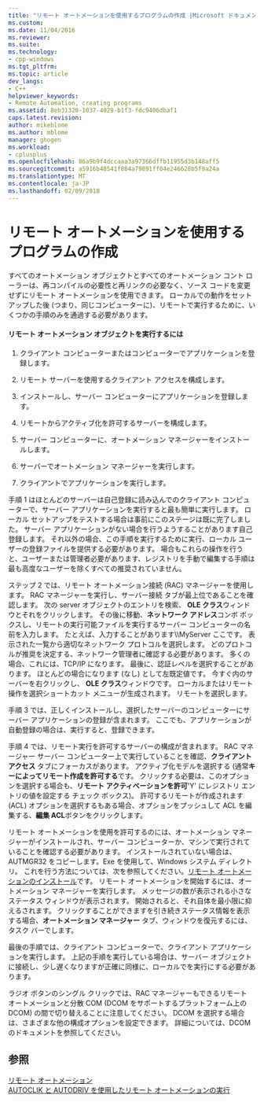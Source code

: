 ```yaml
---
title: "リモート オートメーションを使用するプログラムの作成 |Microsoft ドキュメント"
ms.custom: 
ms.date: 11/04/2016
ms.reviewer: 
ms.suite: 
ms.technology:
- cpp-windows
ms.tgt_pltfrm: 
ms.topic: article
dev_langs:
- C++
helpviewer_keywords:
- Remote Automation, creating programs
ms.assetid: 8eb31320-1037-4029-b1f3-fdc9406dbaf1
caps.latest.revision: 
author: mikeblome
ms.author: mblome
manager: ghogen
ms.workload:
- cplusplus
ms.openlocfilehash: 86a9b9f4dccaaa3a97366dffb11955d3b148aff5
ms.sourcegitcommit: a5916b48541f804a79891ff04e246628b5f9a24a
ms.translationtype: MT
ms.contentlocale: ja-JP
ms.lasthandoff: 02/09/2018
---
```

# <a name="creating-programs-that-use-remote-automation"></a>リモート オートメーションを使用するプログラムの作成
すべてのオートメーション オブジェクトとすべてのオートメーション コント ローラーは、再コンパイルの必要性と再リンクの必要なく、ソース コードを変更せずにリモート オートメーションを使用できます。 ローカルでの動作をセットアップした後 (つまり、同じコンピューターに)、リモートで実行するために、いくつかの手順のみを通過する必要があります。  
  
#### <a name="to-execute-the-remote-automation-object"></a>リモート オートメーション オブジェクトを実行するには  
  
1.  クライアント コンピューターまたはコンピューターでアプリケーションを登録します。  
  
2.  リモート サーバーを使用するクライアント アクセスを構成します。  
  
3.  インストールし、サーバー コンピューターにアプリケーションを登録します。  
  
4.  リモートからアクティブ化を許可するサーバーを構成します。  
  
5.  サーバー コンピューターに、オートメーション マネージャーをインストールします。  
  
6.  サーバーでオートメーション マネージャーを実行します。  
  
7.  クライアントでアプリケーションを実行します。  
  
 手順 1 はほとんどのサーバーは自己登録に読み込んでのクライアント コンピューターで、サーバー アプリケーションを実行すると最も簡単に実行します。 ローカル セットアップをテストする場合は事前にこのステージは既に完了しました。 サーバー アプリケーションがない場合を行うようすることがあります自己登録します。 それ以外の場合、この手順を実行するために実行、ローカル ユーザーの登録ファイルを提供する必要があります。 場合もこれらの操作を行うと、ユーザーまたは管理者必要があります、レジストリを手動で編集する手順は最も高度なユーザーを除くすべての推奨されていません。  
  
 ステップ 2 では、リモート オートメーション接続 (RAC) マネージャーを使用します。 RAC マネージャーを実行し、サーバー接続 タブが最上位であることを確認します。 次の server オブジェクトのエントリを検索、 **OLE クラス**ウィンドウとそれをクリックします。 その後に移動、**ネットワーク アドレス**コンボ ボックスし、リモートの実行可能ファイルを実行するサーバー コンピューターの名前を入力します。 たとえば、入力することがあります\\\MyServer ここです。 表示された一覧から適切なネットワーク プロトコルを選択します。 どのプロトコルが推奨を決定する、ネットワーク管理者に確認する必要があります。 多くの場合、これには、TCP/IP になります。 最後に、認証レベルを選択することがあります。 ほとんどの場合になります (なし) として左既定値です。 今すぐ内のサーバーを右クリックし、 **OLE クラス**ウィンドウです。 ローカルまたはリモート操作を選択ショートカット メニューが生成されます。 リモートを選択します。  
  
 手順 3 では、正しくインストールし、選択したサーバーのコンピューターにサーバー アプリケーションの登録が含まれます。 ここでも、アプリケーションが自動登録の場合は、実行すると、登録できます。  
  
 手順 4 では、リモート実行を許可するサーバーの構成が含まれます。 RAC マネージャー サーバー コンピューター上で実行していることを確認、**クライアント アクセス** タブにフォーカスがあります。 アクティブ化モデルを選択する (通常**キーによってリモート作成を許可する**です。 クリックする必要は、このオプションを選択する場合も、**リモート アクティベーションを許可**'Y' にレジストリ エントリの値を設定する チェック ボックス)。 許可するリモートが作成されます (ACL) オプションを選択するもある場合、オプションをプッシュして ACL を編集する、**編集 ACL**ボタンをクリックします。  
  
 リモート オートメーションを使用を許可するのには、オートメーション マネージャーがインストールされ、サーバー コンピューターか、マシンで実行されていることを確認する必要があります。 インストールされていない場合は、AUTMGR32 をコピーします。Exe を使用して、Windows システム ディレクトリ。 これを行う方法については、次を参照してください。[リモート オートメーションのインストール](../mfc/remote-automation-installation.md)です。 リモート オートメーションを開始するには、オートメーション マネージャーを実行します。 メッセージの数が表示される小さなステータス ウィンドウが表示されます。 開始されると、それ自体を最小限に抑えるされます。 クリックすることができますを引き続きステータス情報を表示する場合、**オートメーション マネージャー**  タブ、ウィンドウを復元するには、タスク バーでします。  
  
 最後の手順では、クライアント コンピューターで、クライアント アプリケーションを実行します。 上記の手順を実行している場合は、サーバー オブジェクトに接続し、少し遅くなりますが正確に同様に、ローカルでを実行にする必要があります。  
  
 ラジオ ボタンのシングル クリックでは、RAC マネージャーもできるリモート オートメーションと分散 COM (DCOM をサポートするプラットフォーム上の DCOM) の間で切り替えることに注意してください。 DCOM を選択する場合は、さまざまな他の構成オプションを設定できます。 詳細については、DCOM のドキュメントを参照してください。  
  
## <a name="see-also"></a>参照  
 [リモート オートメーション](../mfc/remote-automation.md)   
 [AUTOCLIK と AUTODRIV を使用したリモート オートメーションの実行](../mfc/running-remote-automation-using-autoclik-and-autodriv.md)

